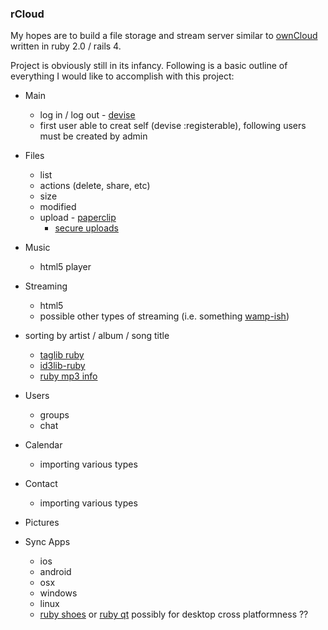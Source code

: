 ### rCloud
My hopes are to build a file storage and stream server similar to [ownCloud](http://owncloud.org/) written in ruby 2.0 / rails 4.

Project is obviously still in its infancy.  Following is a basic outline of everything I would like to accomplish with this project:

* Main
	* log in / log out - [devise](https://github.com/plataformatec/devise)
	* first user able to creat self (devise :registerable), following users must be created by admin

* Files
	* list
	* actions (delete, share, etc)
	* size
	* modified
	* upload - [paperclip](https://github.com/thoughtbot/paperclip)
		* [secure uploads](http://thewebfellas.com/blog/2009/8/29/protecting-your-paperclip-downloads)

* Music
	* html5 player
* Streaming
	* html5
	* possible other types of streaming (i.e. something [wamp-ish](http://www.wampserver.com/en/))

* sorting by artist / album / song title
	* [taglib ruby](https://github.com/robinst/taglib-ruby)
	* [id3lib-ruby](http://id3lib-ruby.rubyforge.org/)
	* [ruby mp3 info](https://github.com/arbarlow/ruby-mp3info)

* Users
	* groups
	* chat

* Calendar
	* importing various types

* Contact
	* importing various types

* Pictures

* Sync Apps
	* ios
	* android
	* osx
	* windows
	* linux
	* [ruby shoes](http://shoesrb.com/) or [ruby qt](http://zetcode.com/gui/rubyqt/) possibly for desktop cross platformness ??